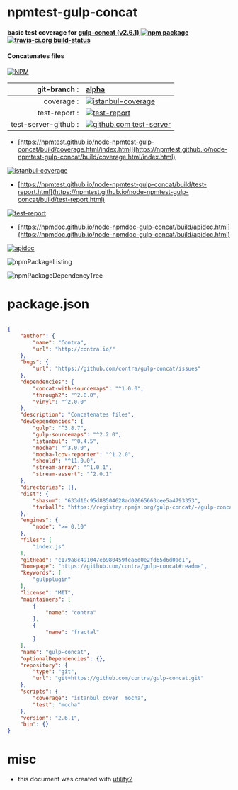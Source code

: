 # npmtest-gulp-concat

#### basic test coverage for  [gulp-concat (v2.6.1)](https://github.com/contra/gulp-concat#readme)  [![npm package](https://img.shields.io/npm/v/npmtest-gulp-concat.svg?style=flat-square)](https://www.npmjs.org/package/npmtest-gulp-concat) [![travis-ci.org build-status](https://api.travis-ci.org/npmtest/node-npmtest-gulp-concat.svg)](https://travis-ci.org/npmtest/node-npmtest-gulp-concat)

#### Concatenates files

[![NPM](https://nodei.co/npm/gulp-concat.png?downloads=true&downloadRank=true&stars=true)](https://www.npmjs.com/package/gulp-concat)

| git-branch : | [alpha](https://github.com/npmtest/node-npmtest-gulp-concat/tree/alpha)|
|--:|:--|
| coverage : | [![istanbul-coverage](https://npmtest.github.io/node-npmtest-gulp-concat/build/coverage.badge.svg)](https://npmtest.github.io/node-npmtest-gulp-concat/build/coverage.html/index.html)|
| test-report : | [![test-report](https://npmtest.github.io/node-npmtest-gulp-concat/build/test-report.badge.svg)](https://npmtest.github.io/node-npmtest-gulp-concat/build/test-report.html)|
| test-server-github : | [![github.com test-server](https://npmtest.github.io/node-npmtest-gulp-concat/GitHub-Mark-32px.png)](https://npmtest.github.io/node-npmtest-gulp-concat/build/app/index.html) | | build-artifacts : | [![build-artifacts](https://npmtest.github.io/node-npmtest-gulp-concat/glyphicons_144_folder_open.png)](https://github.com/npmtest/node-npmtest-gulp-concat/tree/gh-pages/build)|

- [https://npmtest.github.io/node-npmtest-gulp-concat/build/coverage.html/index.html](https://npmtest.github.io/node-npmtest-gulp-concat/build/coverage.html/index.html)

[![istanbul-coverage](https://npmtest.github.io/node-npmtest-gulp-concat/build/screenCapture.buildCi.browser.%252Ftmp%252Fbuild%252Fcoverage.lib.html.png)](https://npmtest.github.io/node-npmtest-gulp-concat/build/coverage.html/index.html)

- [https://npmtest.github.io/node-npmtest-gulp-concat/build/test-report.html](https://npmtest.github.io/node-npmtest-gulp-concat/build/test-report.html)

[![test-report](https://npmtest.github.io/node-npmtest-gulp-concat/build/screenCapture.buildCi.browser.%252Ftmp%252Fbuild%252Ftest-report.html.png)](https://npmtest.github.io/node-npmtest-gulp-concat/build/test-report.html)

- [https://npmdoc.github.io/node-npmdoc-gulp-concat/build/apidoc.html](https://npmdoc.github.io/node-npmdoc-gulp-concat/build/apidoc.html)

[![apidoc](https://npmdoc.github.io/node-npmdoc-gulp-concat/build/screenCapture.buildCi.browser.%252Ftmp%252Fbuild%252Fapidoc.html.png)](https://npmdoc.github.io/node-npmdoc-gulp-concat/build/apidoc.html)

![npmPackageListing](https://npmtest.github.io/node-npmtest-gulp-concat/build/screenCapture.npmPackageListing.svg)

![npmPackageDependencyTree](https://npmtest.github.io/node-npmtest-gulp-concat/build/screenCapture.npmPackageDependencyTree.svg)



# package.json

```json

{
    "author": {
        "name": "Contra",
        "url": "http://contra.io/"
    },
    "bugs": {
        "url": "https://github.com/contra/gulp-concat/issues"
    },
    "dependencies": {
        "concat-with-sourcemaps": "^1.0.0",
        "through2": "^2.0.0",
        "vinyl": "^2.0.0"
    },
    "description": "Concatenates files",
    "devDependencies": {
        "gulp": "^3.8.7",
        "gulp-sourcemaps": "^2.2.0",
        "istanbul": "^0.4.5",
        "mocha": "^3.0.0",
        "mocha-lcov-reporter": "^1.2.0",
        "should": "^11.0.0",
        "stream-array": "^1.0.1",
        "stream-assert": "^2.0.1"
    },
    "directories": {},
    "dist": {
        "shasum": "633d16c95d88504628ad02665663cee5a4793353",
        "tarball": "https://registry.npmjs.org/gulp-concat/-/gulp-concat-2.6.1.tgz"
    },
    "engines": {
        "node": ">= 0.10"
    },
    "files": [
        "index.js"
    ],
    "gitHead": "c179a8c491047eb980459fea6d0e2fd65d6d0ad1",
    "homepage": "https://github.com/contra/gulp-concat#readme",
    "keywords": [
        "gulpplugin"
    ],
    "license": "MIT",
    "maintainers": [
        {
            "name": "contra"
        },
        {
            "name": "fractal"
        }
    ],
    "name": "gulp-concat",
    "optionalDependencies": {},
    "repository": {
        "type": "git",
        "url": "git+https://github.com/contra/gulp-concat.git"
    },
    "scripts": {
        "coverage": "istanbul cover _mocha",
        "test": "mocha"
    },
    "version": "2.6.1",
    "bin": {}
}
```



# misc
- this document was created with [utility2](https://github.com/kaizhu256/node-utility2)
